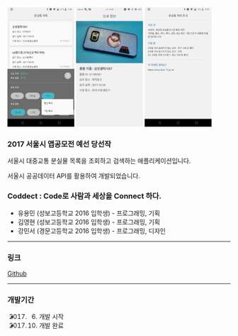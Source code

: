 <img src="app_1.png" width="30%" />
<img src="app_2.png" width="30%" />
<img src="app_3.png" width="30%" />

### 2017 서울시 앱공모전 예선 당선작

서울시 대중교통 분실물 목록을 조회하고 검색하는 애플리케이션입니다.

서울시 공공데이터 API를 활용하여 개발되었습니다.

### Coddect : Code로 사람과 세상을 Connect 하다.

* 유용민 (성보고등학교 2016 입학생) - 프로그래밍, 기획
* 김영현 (성보고등학교 2016 입학생) - 프로그래밍, 기획
* 강민서 (경문고등학교 2016 입학생) - 프로그래밍, 디자인

***

### 링크
[Github](https://github.com/yymin1022/WhyAreYouHere)

***

### 개발기간

* 2017. 06. 개발 시작
* 2017. 10. 개발 완료
